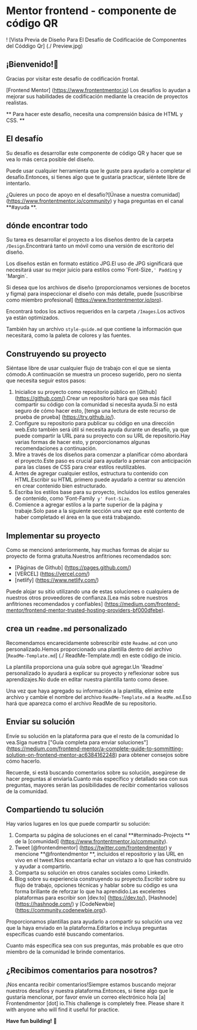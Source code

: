 # Mentor frontend - componente de código QR

! [Vista Previa de Diseño Para El Desafío de Codificacióe de Componentes del Códdigo Qr] (./ Preview.jpg)

## ¡Bienvenido!👋

Gracias por visitar este desafío de codificación frontal.

[Frontend Mentor] (https://www.frontentmentor.io) Los desafíos lo ayudan a mejorar sus habilidades de codificación mediante la creación de proyectos realistas.

** Para hacer este desafío, necesita una comprensión básica de HTML y CSS. **

## El desafío

Su desafío es desarrollar este componente de código QR y hacer que se vea lo más cerca posible del diseño.

Puede usar cualquier herramienta que le guste para ayudarlo a completar el desafío.Entonces, si tienes algo que te gustaría practicar, siéntete libre de intentarlo.

¿Quieres un poco de apoyo en el desafío?[Únase a nuestra comunidad] (https://www.frontentmentor.io/community) y haga preguntas en el canal **#ayuda **.

## dónde encontrar todo
Su tarea es desarrollar el proyecto a los diseños dentro de la carpeta `/Design`.Encontrará tanto un móvil como una versión de escritorio del diseño.

Los diseños están en formato estático JPG.El uso de JPG significará que necesitará usar su mejor juicio para estilos como 'Font-Size`,' Padding` y 'Margin`.

Si desea que los archivos de diseño (proporcionamos versiones de bocetos y figma) para inspeccionar el diseño con más detalle, puede [suscribirse como miembro profesional] (https://www.frontentmentor.io/pro).

Encontrará todos los activos requeridos en la carpeta `/Images`.Los activos ya están optimizados.

También hay un archivo `style-guide.md` que contiene la información que necesitará, como la paleta de colores y las fuentes.

## Construyendo su proyecto

Siéntase libre de usar cualquier flujo de trabajo con el que se sienta cómodo.A continuación se muestra un proceso sugerido, pero no sienta que necesita seguir estos pasos:

1. Inicialice su proyecto como repositorio público en [Github] (https://github.com/).Crear un repositorio hará que sea más fácil compartir su código con la comunidad si necesita ayuda.Si no está seguro de cómo hacer esto, [tenga una lectura de este recurso de prueba de prueba] (https://try.github.io/).
2. Configure su repositorio para publicar su código en una dirección web.Esto también será útil si necesita ayuda durante un desafío, ya que puede compartir la URL para su proyecto con su URL de repositorio.Hay varias formas de hacer esto, y proporcionamos algunas recomendaciones a continuación.
3. Mire a través de los diseños para comenzar a planificar cómo abordará el proyecto.Este paso es crucial para ayudarlo a pensar con anticipación para las clases de CSS para crear estilos reutilizables.
4. Antes de agregar cualquier estilos, estructura tu contenido con HTML.Escribir su HTML primero puede ayudarlo a centrar su atención en crear contenido bien estructurado.
5. Escriba los estilos base para su proyecto, incluidos los estilos generales de contenido, como 'Font-Family` y' Font-Size`.
6. Comience a agregar estilos a la parte superior de la página y trabaje.Solo pase a la siguiente sección una vez que esté contento de haber completado el área en la que está trabajando.

## Implementar su proyecto

Como se mencionó anteriormente, hay muchas formas de alojar su proyecto de forma gratuita.Nuestros anfitriones recomendados son:

- [Páginas de Github] (https://pages.github.com/)
- [VERCEL] (https://vercel.com/)
- [netlify] (https://www.netlify.com/)

Puede alojar su sitio utilizando una de estas soluciones o cualquiera de nuestros otros proveedores de confianza.[Lea más sobre nuestros anfitriones recomendados y confiables] (https://medium.com/frontend-mentor/frontend-mentor-trusted-hosting-providers-bf000dfebe).

## crea un `readme.md` personalizado

Recomendamos encarecidamente sobrescribir este `Readme.md` con uno personalizado.Hemos proporcionado una plantilla dentro del archivo [`ReadMe-Template.md`] (./ ReadMe-Template.md) en este código de inicio.

La plantilla proporciona una guía sobre qué agregar.Un 'Readme` personalizado lo ayudará a explicar su proyecto y reflexionar sobre sus aprendizajes.No dude en editar nuestra plantilla tanto como desee.

Una vez que haya agregado su información a la plantilla, elimine este archivo y cambie el nombre del archivo `ReadMe-Template.md` a` ReadMe.md`.Eso hará que aparezca como el archivo ReadMe de su repositorio.

## Enviar su solución

Envíe su solución en la plataforma para que el resto de la comunidad lo vea.Siga nuestra ["Guía completa para enviar soluciones"] (https://medium.com/frontend-mentor/a-complete-guide-to-sommitting-solution-on-frontend-mentor-ac6384162248) para obtener consejos sobre cómo hacerlo.

Recuerde, si está buscando comentarios sobre su solución, asegúrese de hacer preguntas al enviarla.Cuanto más específico y detallado sea con sus preguntas, mayores serán las posibilidades de recibir comentarios valiosos de la comunidad.

## Compartiendo tu solución

Hay varios lugares en los que puede compartir su solución:

1. Comparta su página de soluciones en el canal **#terminado-Projects ** de la [comunidad] (https://www.frontentmentor.io/community).
2. Tweet [@frontendmentor] (https://twitter.com/frontendmentor) y mencione **@frontendmentor **, incluidos el repositorio y las URL en vivo en el tweet.Nos encantaría echar un vistazo a lo que has construido y ayudar a compartirlo.
3. Comparta su solución en otros canales sociales como LinkedIn.
4. Blog sobre su experiencia construyendo su proyecto.Escribir sobre su flujo de trabajo, opciones técnicas y hablar sobre su código es una forma brillante de reforzar lo que ha aprendido.Las excelentes plataformas para escribir son [dev.to] (https://dev.to/), [Hashnode] (https://hashnode.com/) y [CodeNewbie] (https://community.codenewbie.org/).

Proporcionamos plantillas para ayudarlo a compartir su solución una vez que la haya enviado en la plataforma.Editarlos e incluya preguntas específicas cuando esté buscando comentarios.

Cuanto más específica sea con sus preguntas, más probable es que otro miembro de la comunidad le brinde comentarios.

## ¿Recibimos comentarios para nosotros?

¡Nos encanta recibir comentarios!Siempre estamos buscando mejorar nuestros desafíos y nuestra plataforma.Entonces, si tiene algo que le gustaría mencionar, por favor envíe un correo electrónico hola [a] Frontendmentor [dot] io.This challenge is completely free. Please share it with anyone who will find it useful for practice.

**Have fun building!** 🚀

